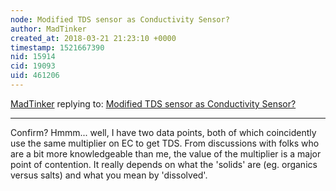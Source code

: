 ```yaml
---
node: Modified TDS sensor as Conductivity Sensor? 
author: MadTinker
created_at: 2018-03-21 21:23:10 +0000
timestamp: 1521667390
nid: 15914
cid: 19093
uid: 461206
---
```




[MadTinker](../profile/MadTinker) replying to: [Modified TDS sensor as Conductivity Sensor? ](../notes/MadTinker/03-10-2018/modified-tds-sensor-as-conductivity-sensor)

----
Confirm?  Hmmm... well, I have two data points, both of which coincidently use the same multiplier on EC to get TDS. From discussions with folks who are a bit more knowledgeable than me, the value of the multiplier is a major point of contention. It really depends on what the 'solids' are (eg. organics versus salts) and what you mean by 'dissolved'.  